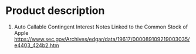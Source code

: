 # Product description
1. Auto Callable Contingent Interest Notes Linked to the Common Stock of Apple 
https://www.sec.gov/Archives/edgar/data/19617/000089109219003035/e4403_424b2.htm
